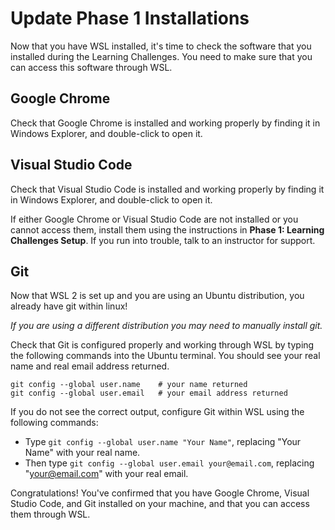 # Update Phase 1 Installations

Now that you have WSL installed, it's time to check the software that you
installed during the Learning Challenges. You need to make sure that you can
access this software through WSL.

## Google Chrome

Check that Google Chrome is installed and working properly by finding it in
Windows Explorer, and double-click to open it.

## Visual Studio Code
Check that Visual Studio Code is installed and working properly by finding it
in Windows Explorer, and double-click to open it.

If either Google Chrome or Visual Studio Code are not installed or you cannot
access them, install them using the instructions in __Phase 1: Learning
Challenges Setup__. If you run into trouble, talk to an instructor for support.

## Git

Now that WSL 2 is set up and you are using an Ubuntu distribution, you already
have git within linux!

_If you are using a different distribution you may need to manually install
git._

Check that Git is configured properly and working through WSL by typing the
following commands into the Ubuntu terminal. You should see your real name and
real email address returned.

```shell
git config --global user.name    # your name returned
git config --global user.email   # your email address returned
```

If you do not see the correct output, configure Git within WSL using the following commands:

- Type `git config --global user.name "Your Name"`, replacing "Your Name" with your real name.
- Then type `git config --global user.email your@email.com`, replacing "your@email.com" with your real email.

Congratulations! You've confirmed that you have Google Chrome, Visual Studio
Code, and Git installed on your machine, and that you can access them through
WSL.